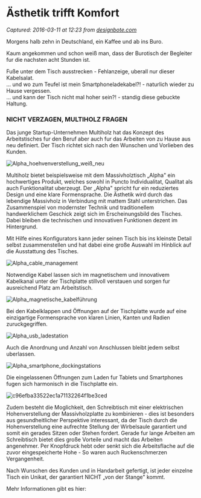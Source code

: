 # Ästhetik trifft Komfort

_Captured: 2016-03-11 at 12:23 from [designbote.com](http://designbote.com/32522/aesthetik-trifft-komfort)_

Morgens halb zehn in Deutschland, ein Kaffee und ab ins Buro.

Kaum angekommen und schon weiß man, dass der Burotisch der Begleiter fur die nachsten acht Stunden ist.

Fuße unter dem Tisch ausstrecken - Fehlanzeige, uberall nur dieser Kabelsalat.  
… und wo zum Teufel ist mein Smartphoneladekabel?! - naturlich wieder zu Hause vergessen.  
… und kann der Tisch nicht mal hoher sein?! - standig diese gebuckte Haltung.

### NICHT VERZAGEN, MULTIHOLZ FRAGEN

Das junge Startup-Unternehmen Multiholz hat das Konzept des Arbeitstisches fur den Beruf aber auch fur das Arbeiten von zu Hause aus neu definiert. Der Tisch richtet sich nach den Wunschen und Vorlieben des Kunden.

![Alpha_hoehvenverstellung_weiß_neu](http://designbote.com/wp-content/uploads/2016/03/Alpha_hoehvenverstellung_weiß_neu.png)

Multiholz bietet beispielsweise mit dem Massivholztisch „Alpha" ein hochwertiges Produkt, welches sowohl in Puncto Individualitat, Qualitat als auch Funktionalitat uberzeugt. Der „Alpha" spricht fur ein reduziertes Design und eine klare Formensprache. Die Ästhetik wird durch das lebendige Massivholz in Verbindung mit mattem Stahl unterstrichen. Das Zusammenspiel von modernster Technik und traditionellem handwerklichem Geschick zeigt sich im Erscheinungsbild des Tisches. Dabei bleiben die technischen und innovativen Funktionen dezent im Hintergrund.

Mit Hilfe eines Konfigurators kann jeder seinen Tisch bis ins kleinste Detail selbst zusammenstellen und hat dabei eine große Auswahl im Hinblick auf die Ausstattung des Tisches.

![Alpha_cable_management](http://designbote.com/wp-content/uploads/2016/03/Alpha_cable_management.jpeg)

Notwendige Kabel lassen sich im magnetischem und innovativem Kabelkanal unter der Tischplatte stillvoll verstauen und sorgen fur ausreichend Platz am Arbeitstisch.

![Alpha_magnetische_kabelführung](http://designbote.com/wp-content/uploads/2016/03/Alpha_magnetische_kabelführung.jpeg)

Bei den Kabelklappen und Öffnungen auf der Tischplatte wurde auf eine einzigartige Formensprache von klaren Linien, Kanten und Radien zuruckgegriffen.

![Alpha_usb_ladestation](http://designbote.com/wp-content/uploads/2016/03/Alpha_usb_ladestation.jpeg)

Auch die Anordnung und Anzahl von Anschlussen bleibt jedem selbst uberlassen.

![Alpha_smartphone_dockingstations](http://designbote.com/wp-content/uploads/2016/03/Alpha_smartphone_dockingstations.jpeg)

Die eingelassenen Öffnungen zum Laden fur Tablets und Smartphones fugen sich harmonisch in die Tischplatte ein.

![c96efba33522ec1a71132264f1be3ced](http://designbote.com/wp-content/uploads/2016/03/c96efba33522ec1a71132264f1be3ced.jpg)

Zudem besteht die Moglichkeit, den Schreibtisch mit einer elektrischen Hohenverstellung der Massivholzplatte zu kombinieren - dies ist besonders aus gesundheitlicher Perspektive interessant, da der Tisch durch die Hohenverstellung eine aufrechte Stellung der Wirbelsaule garantiert und somit ein gerades Sitzen oder Stehen fordert. Gerade fur lange Arbeiten am Schreibtisch bietet dies große Vorteile und macht das Arbeiten angenehmer. Per Knopfdruck hebt oder senkt sich die Arbeitsflache auf die zuvor eingespeicherte Hohe - So waren auch Ruckenschmerzen Vergangenheit.

Nach Wunschen des Kunden und in Handarbeit gefertigt, ist jeder einzelne Tisch ein Unikat, der garantiert NICHT „von der Stange" kommt.

Mehr Informationen gibt es hier:
